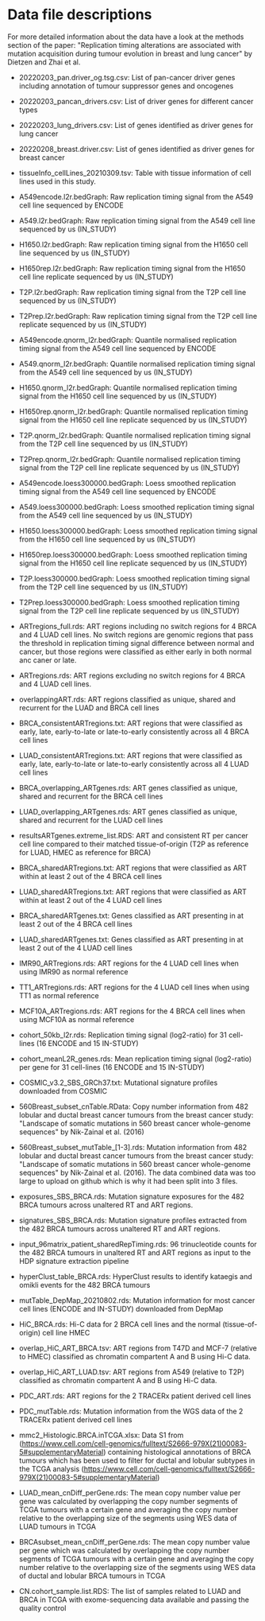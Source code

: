 # Data file descriptions

For more detailed information about the data have a look at the methods section of the paper: "Replication timing alterations are associated with mutation acquisition during tumour evolution in breast and lung cancer" by Dietzen and Zhai et al.


* 20220203_pan.driver_og.tsg.csv: List of pan-cancer driver genes including annotation of tumour suppressor genes and oncogenes
             
* 20220203_pancan_drivers.csv: List of driver genes for different cancer types

* 20220203_lung_drivers.csv: List of genes identified as driver genes for lung cancer  
                        
* 20220208_breast.driver.csv: List of genes identified as driver genes for breast cancer 

* tissueInfo_cellLines_20210309.tsv: Table with tissue information of cell lines used in this study.

* A549encode.l2r.bedGraph: Raw replication timing signal from the A549 cell line sequenced by ENCODE

* A549.l2r.bedGraph: Raw replication timing signal from the A549 cell line sequenced by us (IN_STUDY)

* H1650.l2r.bedGraph: Raw replication timing signal from the H1650 cell line sequenced by us (IN_STUDY)

* H1650rep.l2r.bedGraph: Raw replication timing signal from the H1650 cell line replicate sequenced by us (IN_STUDY)

* T2P.l2r.bedGraph: Raw replication timing signal from the T2P cell line sequenced by us (IN_STUDY)

* T2Prep.l2r.bedGraph: Raw replication timing signal from the T2P cell line replicate sequenced by us (IN_STUDY)

* A549encode.qnorm_l2r.bedGraph: Quantile normalised replication timing signal from the A549 cell line sequenced by ENCODE

* A549.qnorm_l2r.bedGraph: Quantile normalised replication timing signal from the A549 cell line sequenced by us (IN_STUDY)

* H1650.qnorm_l2r.bedGraph: Quantile normalised replication timing signal from the H1650 cell line sequenced by us (IN_STUDY)

* H1650rep.qnorm_l2r.bedGraph: Quantile normalised replication timing signal from the H1650 cell line replicate sequenced by us (IN_STUDY)

* T2P.qnorm_l2r.bedGraph: Quantile normalised replication timing signal from the T2P cell line sequenced by us (IN_STUDY)

* T2Prep.qnorm_l2r.bedGraph: Quantile normalised replication timing signal from the T2P cell line replicate sequenced by us (IN_STUDY)

* A549encode.loess300000.bedGraph: Loess smoothed replication timing signal from the A549 cell line sequenced by ENCODE

* A549.loess300000.bedGraph: Loess smoothed replication timing signal from the A549 cell line sequenced by us (IN_STUDY)

* H1650.loess300000.bedGraph: Loess smoothed replication timing signal from the H1650 cell line sequenced by us (IN_STUDY)

* H1650rep.loess300000.bedGraph: Loess smoothed replication timing signal from the H1650 cell line replicate sequenced by us (IN_STUDY)

* T2P.loess300000.bedGraph: Loess smoothed replication timing signal from the T2P cell line sequenced by us (IN_STUDY)

* T2Prep.loess300000.bedGraph: Loess smoothed replication timing signal from the T2P cell line replicate sequenced by us (IN_STUDY)

* ARTregions_full.rds: ART regions including no switch regions for 4 BRCA and 4 LUAD cell lines. No switch regions are genomic regions that pass the threshold in replication timing signal difference between normal and cancer, but those regions were classified as either early in both normal anc caner or late.

* ARTregions.rds: ART regions excluding no switch regions for 4 BRCA and 4 LUAD cell lines.

* overlappingART.rds: ART regions classified as unique, shared and recurrent for the LUAD and BRCA cell lines

* BRCA_consistentARTregions.txt: ART regions that were classified as early, late, early-to-late or late-to-early consistently across all 4 BRCA cell lines

* LUAD_consistentARTregions.txt: ART regions that were classified as early, late, early-to-late or late-to-early consistently across all 4 LUAD cell lines

* BRCA_overlapping_ARTgenes.rds: ART genes classified as unique, shared and recurrent for the BRCA cell lines

* LUAD_overlapping_ARTgenes.rds: ART genes classified as unique, shared and recurrent for the LUAD cell lines

* resultsARTgenes.extreme_list.RDS: ART and consistent RT per cancer cell line compared to their matched tissue-of-origin (T2P as reference for LUAD, HMEC as reference for BRCA)

* BRCA_sharedARTregions.txt: ART regions that were classified as ART within at least 2 out of the 4 BRCA cell lines

* LUAD_sharedARTregions.txt: ART regions that were classified as ART within at least 2 out of the 4 LUAD cell lines

* BRCA_sharedARTgenes.txt: Genes classified as ART presenting in at least 2 out of the 4 BRCA cell lines

* LUAD_sharedARTgenes.txt: Genes classified as ART presenting in at least 2 out of the 4 LUAD cell lines

* IMR90_ARTregions.rds: ART regions for the 4 LUAD cell lines when using IMR90 as normal reference

* TT1_ARTregions.rds: ART regions for the 4 LUAD cell lines when using TT1 as normal reference

* MCF10A_ARTregions.rds: ART regions for the 4 BRCA cell lines when using MCF10A as normal reference

* cohort_50kb_l2r.rds: Replication timing signal (log2-ratio) for 31 cell-lines (16 ENCODE and 15 IN-STUDY)

* cohort_meanL2R_genes.rds: Mean replication timing signal (log2-ratio) per gene for 31 cell-lines (16 ENCODE and 15 IN-STUDY)

* COSMIC_v3.2_SBS_GRCh37.txt: Mutational signature profiles downloaded from COSMIC

* 560Breast_subset_cnTable.RData: Copy number information from 482 lobular and ductal breast cancer tumours from the breast cancer study: "Landscape of somatic mutations in 560 breast cancer whole-genome sequences" by Nik-Zainal et al. (2016)

* 560Breast_subset_mutTable_[1-3].rds: Mutation information from 482 lobular and ductal breast cancer tumours from the breast cancer study: "Landscape of somatic mutations in 560 breast cancer whole-genome sequences" by Nik-Zainal et al. (2016). The data combined data was too large to upload on github which is why it had been split into 3 files.

* exposures_SBS_BRCA.rds: Mutation signature exposures for the 482 BRCA tumours across unaltered RT and ART regions.

* signatures_SBS_BRCA.rds: Mutation signature profiles extracted from the 482 BRCA tumours across unaltered RT and ART regions. 

* input_96matrix_patient_sharedRepTiming.rds: 96 trinucleotide counts for the 482 BRCA tumours in unaltered RT and ART regions as input to the HDP signature extraction pipeline

* hyperClust_table_BRCA.rds: HyperClust results to identify kataegis and omikli events for the 482 BRCA tumours

* mutTable_DepMap_20210802.rds: Mutation information for most cancer cell lines (ENCODE and IN-STUDY) downloaded from DepMap

* HiC_BRCA.rds: Hi-C data for 2 BRCA cell lines and the normal (tissue-of-origin) cell line HMEC

* overlap_HiC_ART_BRCA.tsv: ART regions from T47D and MCF-7 (relative to HMEC) classified as chromatin compartent A and B using Hi-C data. 

* overlap_HiC_ART_LUAD.tsv: ART regions from A549 (relative to T2P) classified as chromatin compartent A and B using Hi-C data. 

* PDC_ART.rds: ART regions for the 2 TRACERx patient derived cell lines

* PDC_mutTable.rds: Mutation information from the WGS data of the 2 TRACERx patient derived cell lines

* mmc2_Histologic.BRCA.inTCGA.xlsx: Data S1 from (https://www.cell.com/cell-genomics/fulltext/S2666-979X(21)00083-5#supplementaryMaterial) containing histological annotations of BRCA tumours which has been used to filter for ductal and lobular subtypes in the TCGA analysis (https://www.cell.com/cell-genomics/fulltext/S2666-979X(21)00083-5#supplementaryMaterial)

* LUAD_mean_cnDiff_perGene.rds: The mean copy number value per gene was calculated by overlapping the copy number segments of TCGA tumours with a certain gene and averaging the copy number relative to the overlapping size of the segments using WES data of LUAD tumours in TCGA

* BRCAsubset_mean_cnDiff_perGene.rds: The mean copy number value per gene which was calculated by overlapping the copy number segments of TCGA tumours with a certain gene and averaging the copy number relative to the overlapping size of the segments using WES data of ductal and lobular BRCA tumours in TCGA

* CN.cohort_sample.list.RDS: The list of samples related to LUAD and BRCA in TCGA with exome-sequencing data available and passing the quality control





















